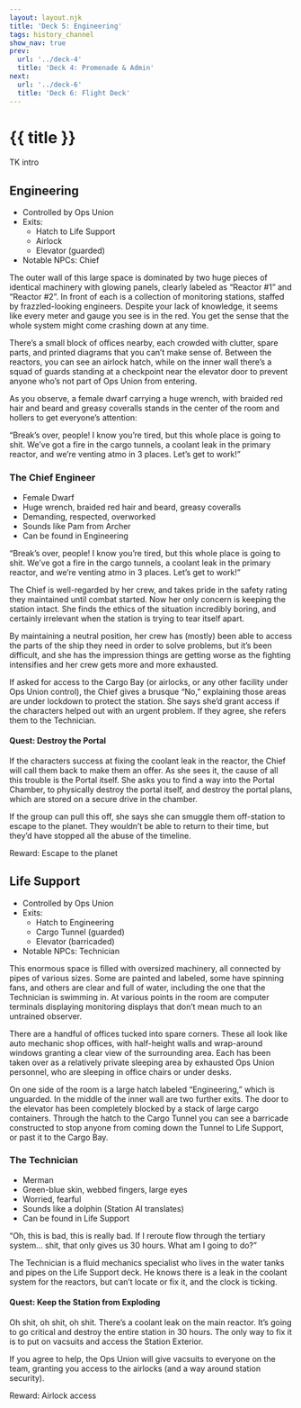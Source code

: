 ```yaml
---
layout: layout.njk
title: 'Deck 5: Engineering'
tags: history_channel
show_nav: true
prev:
  url: '../deck-4'
  title: 'Deck 4: Promenade & Admin'
next:
  url: '../deck-6'
  title: 'Deck 6: Flight Deck'
---
```


# {{ title }}

TK intro

## Engineering

- Controlled by Ops Union
- Exits:
  - Hatch to Life Support
  - Airlock
  - Elevator (guarded)
- Notable NPCs: Chief

The outer wall of this large space is dominated by two huge pieces of identical machinery with glowing panels, clearly labeled as “Reactor #1” and “Reactor #2”. In front of each is a collection of monitoring stations, staffed by frazzled-looking engineers. Despite your lack of knowledge, it seems like every meter and gauge you see is in the red. You get the sense that the whole system might come crashing down at any time.

There’s a small block of offices nearby, each crowded with clutter, spare parts, and printed diagrams that you can’t make sense of. Between the reactors, you can see an airlock hatch, while on the inner wall there’s a squad of guards standing at a checkpoint near the elevator door to prevent anyone who’s not part of Ops Union from entering.

As you observe, a female dwarf carrying a huge wrench, with braided red hair and beard and greasy coveralls stands in the center of the room and hollers to get everyone’s attention:

“Break’s over, people! I know you’re tired, but this whole place is going to shit. We’ve got a fire in the cargo tunnels, a coolant leak in the primary reactor, and we’re venting atmo in 3 places. Let’s get to work!”

### The Chief Engineer

- Female Dwarf
- Huge wrench, braided red hair and beard, greasy coveralls
- Demanding, respected, overworked
- Sounds like Pam from Archer
- Can be found in Engineering

“Break’s over, people! I know you’re tired, but this whole place is going to shit. We’ve got a fire in the cargo tunnels, a coolant leak in the primary reactor, and we’re venting atmo in 3 places. Let’s get to work!”

The Chief is well-regarded by her crew, and takes pride in the safety rating they maintained until combat started. Now her only concern is keeping the station intact. She finds the ethics of the situation incredibly boring, and certainly irrelevant when the station is trying to tear itself apart.

By maintaining a neutral position, her crew has (mostly) been able to access the parts of the ship they need in order to solve problems, but it’s been difficult, and she has the impression things are getting worse as the fighting intensifies and her crew gets more and more exhausted.

If asked for access to the Cargo Bay (or airlocks, or any other facility under Ops Union control), the Chief gives a brusque “No,” explaining those areas are under lockdown to protect the station. She says she’d grant access if the characters helped out with an urgent problem. If they agree, she refers them to the Technician.

#### Quest: Destroy the Portal

If the characters success at fixing the coolant leak in the reactor, the Chief will call them back to make them an offer. As she sees it, the cause of all this trouble is the Portal itself. She asks you to find a way into the Portal Chamber, to physically destroy the portal itself, and destroy the portal plans, which are stored on a secure drive in the chamber.

If the group can pull this off, she says she can smuggle them off-station to escape to the planet. They wouldn’t be able to return to their time, but they’d have stopped all the abuse of the timeline.

Reward: Escape to the planet

## Life Support

- Controlled by Ops Union
- Exits:
  - Hatch to Engineering
  - Cargo Tunnel (guarded)
  - Elevator (barricaded)
- Notable NPCs: Technician

This enormous space is filled with oversized machinery, all connected by pipes of various sizes. Some are painted and labeled, some have spinning fans, and others are clear and full of water, including the one that the Technician is swimming in. At various points in the room are computer terminals displaying monitoring displays that don’t mean much to an untrained observer.

There are a handful of offices tucked into spare corners. These all look like auto mechanic shop offices, with half-height walls and wrap-around windows granting a clear view of the surrounding area. Each has been taken over as a relatively private sleeping area by exhausted Ops Union personnel, who are sleeping in office chairs or under desks.

On one side of the room is a large hatch labeled “Engineering,” which is unguarded. In the middle of the inner wall are two further exits. The door to the elevator has been completely blocked by a stack of large cargo containers. Through the hatch to the Cargo Tunnel you can see a barricade constructed to stop anyone from coming down the Tunnel to Life Support, or past it to the Cargo Bay.

### The Technician

- Merman
- Green-blue skin, webbed fingers, large eyes
- Worried, fearful
- Sounds like a dolphin (Station AI translates)
- Can be found in Life Support

“Oh, this is bad, this is really bad. If I reroute flow through the tertiary system… shit, that only gives us 30 hours. What am I going to do?”

The Technician is a fluid mechanics specialist who lives in the water tanks and pipes on the Life Support deck. He knows there is a leak in the coolant system for the reactors, but can’t locate or fix it, and the clock is ticking.

#### Quest: Keep the Station from Exploding

Oh shit, oh shit, oh shit. There’s a coolant leak on the main reactor. It’s going to go critical and destroy the entire station in 30 hours. The only way to fix it is to put on vacsuits and access the Station Exterior.

If you agree to help, the Ops Union will give vacsuits to everyone on the team, granting you access to the airlocks (and a way around station security).

Reward: Airlock access

